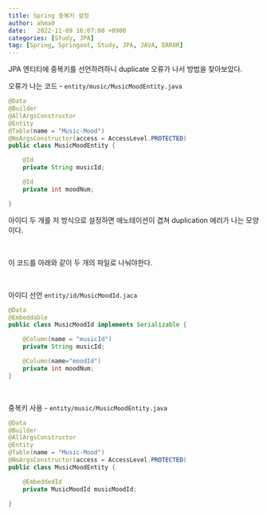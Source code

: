 ```yaml
---
title: Spring 중복키 설정
author: ahma0
date:   2022-11-09 16:07:00 +0900
categories: [Study, JPA]
tag: [Spring, Springoot, Study, JPA, JAVA, ERROR]
---
```


JPA 엔티티에 중복키를 선언하려하니 duplicate 오류가 나서 방법을 찾아보았다.

오류가 나는 코드 - `entity/music/MusicMoodEntity.java`

```java
@Data
@Builder
@AllArgsConstructor
@Entity
@Table(name = "Music-Mood")
@NoArgsConstructor(access = AccessLevel.PROTECTED)
public class MusicMoodEntity {

    @Id
    private String musicId;

    @Id
    private int moodNum;

}

```

아이디 두 개를 저 방식으로 설정하면 애노테이션이 겹쳐 duplication 에러가 나는 모양이다.

<br>

이 코드를 아래와 같이 두 개의 파일로 나눠야한다.

<br>

아이디 선언 `entity/id/MusicMoodId.jaca`

```java
@Data
@Embeddable
public class MusicMoodId implements Serializable {

    @Column(name = "musicId")
    private String musicId;

    @Column(name="moodId")
    private int moodNum;
}
```

<br>

중복키 사용 - `entity/music/MusicMoodEntity.java`

```java
@Data
@Builder
@AllArgsConstructor
@Entity
@Table(name = "Music-Mood")
@NoArgsConstructor(access = AccessLevel.PROTECTED)
public class MusicMoodEntity {

    @EmbeddedId
    private MusicMoodId musicMoodId;

}
```